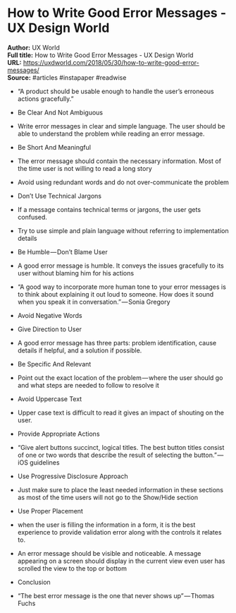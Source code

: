 # How to Write Good Error Messages - UX Design World

**Author:** UX World  
**Full title:** How to Write Good Error Messages - UX Design World  
**URL:** https://uxdworld.com/2018/05/30/how-to-write-good-error-messages/  
**Source:** #articles #instapaper #readwise

- “A product should be usable enough to handle the user’s erroneous actions gracefully.” 
   
- Be Clear And Not Ambiguous 
   
- Write error messages in clear and simple language. The user should be able to understand the problem while reading an error message. 
   
- Be Short And Meaningful 
   
- The error message should contain the necessary information. Most of the time user is not willing to read a long story 
   
- Avoid using redundant words and do not over-communicate the problem 
   
- Don’t Use Technical Jargons 
   
- If a message contains technical terms or jargons, the user gets confused. 
   
- Try to use simple and plain language without referring to implementation details 
   
- Be Humble — Don’t Blame User 
   
- A good error message is humble. It conveys the issues gracefully to its user without blaming him for his actions 
   
- “A good way to incorporate more human tone to your error messages is to think about explaining it out loud to someone. How does it sound when you speak it in conversation.” — Sonia Gregory 
   
- Avoid Negative Words 
   
- Give Direction to User 
   
- A good error message has three parts: problem identification, cause details if helpful, and a solution if possible. 
   
- Be Specific And Relevant 
   
- Point out the exact location of the problem — where the user should go and what steps are needed to follow to resolve it 
   
- Avoid Uppercase Text 
   
- Upper case text is difficult to read it gives an impact of shouting on the user. 
   
- Provide Appropriate Actions 
   
- “Give alert buttons succinct, logical titles. The best button titles consist of one or two words that describe the result of selecting the button.” — iOS guidelines 
   
- Use Progressive Disclosure Approach 
   
- Just make sure to place the least needed information in these sections as most of the time users will not go to the Show/Hide section 
   
- Use Proper Placement 
   
- when the user is filling the information in a form, it is the best experience to provide validation error along with the controls it relates to. 
   
- An error message should be visible and noticeable. A message appearing on a screen should display in the current view even user has scrolled the view to the top or bottom 
   
- Conclusion 
   
- “The best error message is the one that never shows up” — Thomas Fuchs 
   
